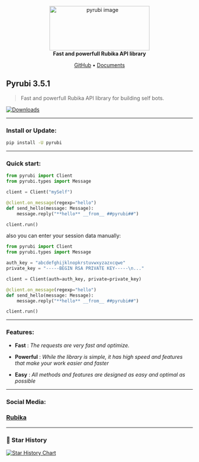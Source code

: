 <p align='center'>
    <img src='https://iili.io/HIjPRS9.jpg' alt='pyrubi image' width='270' height=120 class="image">
    <br>
    <b>Fast and powerfull Rubika API library</b>
</p>

<p align='center'>
    <a href='https://github.com/AliGanji1/pyrubi'>GitHub</a>
    •
    <a href='https://rubika.ir/pyrubi_documents'>Documents</a>
</p>


## Pyrubi 3.5.1
> Fast and powerfull Rubika API library for building self bots.

[![Downloads](https://static.pepy.tech/badge/pyrubi)](https://pepy.tech/project/pyrubi)


<hr>

### Install or Update:

``` bash
pip install -U pyrubi
```

<hr>

### Quick start:

``` python
from pyrubi import Client
from pyrubi.types import Message

client = Client("mySelf")

@client.on_message(regexp="hello")
def send_hello(message: Message):
    message.reply("**hello** __from__ ##pyrubi##")

client.run()
```

also you can enter your session data manually:
```python
from pyrubi import Client
from pyrubi.types import Message

auth_key = "abcdefghijklnopkrstuvwxyzazxcqwe"
private_key = "-----BEGIN RSA PRIVATE KEY-----\n..."

client = Client(auth=auth_key, private=private_key)

@client.on_message(regexp="hello")
def send_hello(message: Message):
    message.reply("**hello** __from__ ##pyrubi##")

client.run()
```

<hr>

### Features:
    
- **Fast** : *The requests are very fast and optimize.*

- **Powerful** : *While the library is simple, it has high speed and features that make your work easier and faster*

- **Easy** : *All methods and features are designed as easy and optimal as possible*


<hr>

### Social Media:
### <a href='https://rubika.ir/pyrubika'>Rubika</a>

<hr>

### 🌟 Star History

[![Star History Chart](https://api.star-history.com/svg?repos=AliGanji1/Pyrubi&type=Date)](https://star-history.com/#AliGanji1/Pyrubi&Date)